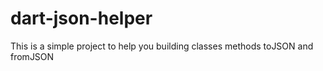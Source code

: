 # dart-json-helper
This is a simple project to help you building classes methods toJSON and fromJSON
